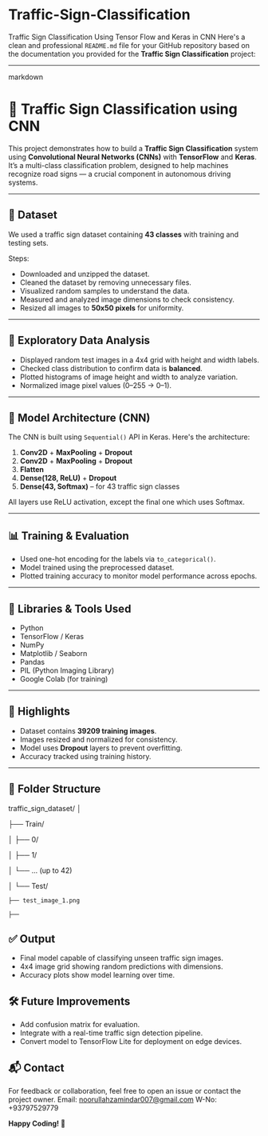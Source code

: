 # Traffic-Sign-Classification
Traffic Sign Classification Using Tensor Flow and Keras in CNN 
Here's a clean and professional `README.md` file for your GitHub repository based on the documentation you provided for the **Traffic Sign Classification** project:

---

markdown
# 🚦 Traffic Sign Classification using CNN

This project demonstrates how to build a **Traffic Sign Classification** system using **Convolutional Neural Networks (CNNs)** with **TensorFlow** and **Keras**. It’s a multi-class classification problem, designed to help machines recognize road signs — a crucial component in autonomous driving systems.

---

## 📁 Dataset

We used a traffic sign dataset containing **43 classes** with training and testing sets.

Steps:

- Downloaded and unzipped the dataset.
- Cleaned the dataset by removing unnecessary files.
- Visualized random samples to understand the data.
- Measured and analyzed image dimensions to check consistency.
- Resized all images to **50x50 pixels** for uniformity.

---

## 🧪 Exploratory Data Analysis

- Displayed random test images in a 4x4 grid with height and width labels.
- Checked class distribution to confirm data is **balanced**.
- Plotted histograms of image height and width to analyze variation.
- Normalized image pixel values (0–255 → 0–1).

---

## 🧠 Model Architecture (CNN)

The CNN is built using `Sequential()` API in Keras. Here's the architecture:

1. **Conv2D** + **MaxPooling** + **Dropout**
2. **Conv2D** + **MaxPooling** + **Dropout**
3. **Flatten**
4. **Dense(128, ReLU)** + **Dropout**
5. **Dense(43, Softmax)** – for 43 traffic sign classes

All layers use ReLU activation, except the final one which uses Softmax.

---

## 📊 Training & Evaluation

- Used one-hot encoding for the labels via `to_categorical()`.
- Model trained using the preprocessed dataset.
- Plotted training accuracy to monitor model performance across epochs.

---

## 🔧 Libraries & Tools Used

- Python
- TensorFlow / Keras
- NumPy
- Matplotlib / Seaborn
- Pandas
- PIL (Python Imaging Library)
- Google Colab (for training)

---

## 📌 Highlights

- Dataset contains **39209 training images**.
- Images resized and normalized for consistency.
- Model uses **Dropout** layers to prevent overfitting.
- Accuracy tracked using training history.

---

## 📂 Folder Structure


traffic_sign_dataset/
│

├── Train/

│   ├── 0/

│   ├── 1/

│   └── ...  (up to 42)

│
└── Test/

    ├── test_image_1.png
    
    ├── 

    




## ✅ Output

- Final model capable of classifying unseen traffic sign images.
- 4x4 image grid showing random predictions with dimensions.
- Accuracy plots show model learning over time.



## 🛠 Future Improvements

- Add confusion matrix for evaluation.
- Integrate with a real-time traffic sign detection pipeline.
- Convert model to TensorFlow Lite for deployment on edge devices.



## 📬 Contact

For feedback or collaboration, feel free to open an issue or contact the project owner.
Email: noorullahzamindar007@gmail.com
W-No: +93797529779



**Happy Coding! 🚀**

